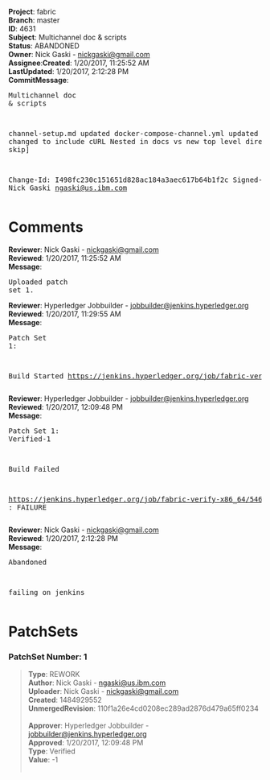 <strong>Project</strong>: fabric</br><strong>Branch</strong>: master<br><strong>ID</strong>: 4631<br><strong>Subject</strong>: Multichannel doc & scripts<br><strong>Status</strong>: ABANDONED<br><strong>Owner</strong>: Nick Gaski - nickgaski@gmail.com<br><strong>Assignee</strong>:<strong>Created</strong>: 1/20/2017, 11:25:52 AM<br><strong>LastUpdated</strong>: 1/20/2017, 2:12:28 PM<br><strong>CommitMessage</strong>:<br><pre>Multichannel doc & scripts

channel-setup.md updated
docker-compose-channel.yml updated
setenv.sh changed to include cURL
Nested in docs vs new top level directory
[ci skip]

Change-Id: I498fc230c151651d828ac184a3aec617b64b1f2c
Signed-off-by: Nick Gaski <ngaski@us.ibm.com>
</pre><h1>Comments</h1><strong>Reviewer</strong>: Nick Gaski - nickgaski@gmail.com<br><strong>Reviewed</strong>: 1/20/2017, 11:25:52 AM<br><strong>Message</strong>: <pre>Uploaded patch set 1.</pre><strong>Reviewer</strong>: Hyperledger Jobbuilder - jobbuilder@jenkins.hyperledger.org<br><strong>Reviewed</strong>: 1/20/2017, 11:29:55 AM<br><strong>Message</strong>: <pre>Patch Set 1:

Build Started https://jenkins.hyperledger.org/job/fabric-verify-x86_64/5461/</pre><strong>Reviewer</strong>: Hyperledger Jobbuilder - jobbuilder@jenkins.hyperledger.org<br><strong>Reviewed</strong>: 1/20/2017, 12:09:48 PM<br><strong>Message</strong>: <pre>Patch Set 1: Verified-1

Build Failed 

https://jenkins.hyperledger.org/job/fabric-verify-x86_64/5461/ : FAILURE</pre><strong>Reviewer</strong>: Nick Gaski - nickgaski@gmail.com<br><strong>Reviewed</strong>: 1/20/2017, 2:12:28 PM<br><strong>Message</strong>: <pre>Abandoned

failing on jenkins</pre><h1>PatchSets</h1><h3>PatchSet Number: 1</h3><blockquote><strong>Type</strong>: REWORK<br><strong>Author</strong>: Nick Gaski - ngaski@us.ibm.com<br><strong>Uploader</strong>: Nick Gaski - nickgaski@gmail.com<br><strong>Created</strong>: 1484929552<br><strong>UnmergedRevision</strong>: 110f1a26e4cd0208ec289ad2876d479a65ff0234<br><br><strong>Approver</strong>: Hyperledger Jobbuilder - jobbuilder@jenkins.hyperledger.org<br><strong>Approved</strong>: 1/20/2017, 12:09:48 PM<br><strong>Type</strong>: Verified<br><strong>Value</strong>: -1<br><br></blockquote>